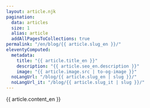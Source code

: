 ```yaml
---
layout: article.njk
pagination:
  data: articles
  size: 1
  alias: article
  addAllPagesToCollections: true
permalink: "/en/blog/{{ article.slug_en }}/"
eleventyComputed:
  metadata:
    title: "{{ article.title_en }}"
    description: "{{ article.seo_en.description }}"
    image: "{{ article.image.src | to-og-image }}"
  noLangUrl: "/blog/{{ article.slug_en | slug }}/"
  noLangUrl_it: "/blog/{{ article.slug_it | slug }}/"
---
```


{{ article.content_en }}